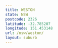 ```yaml
---
title: WESTON
state: NSW
postcode: 2326
latitude: -32.785207
longitude: 151.453148
url: /nsw/weston/
layout: suburb
---
```

